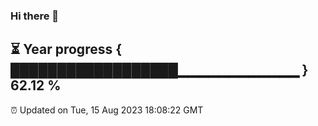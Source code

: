 ### Hi there 👋
⏳ Year progress { ██████████████████▁▁▁▁▁▁▁▁▁▁▁▁ } 62.12 %
---
⏰ Updated on Tue, 15 Aug 2023 18:08:22 GMT

